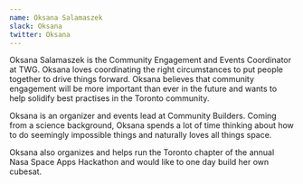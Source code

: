 ```yaml
---
name: Oksana Salamaszek
slack: Oksana
twitter: Oksana
---
```


Oksana Salamaszek is the Community Engagement and Events Coordinator at TWG. Oksana loves coordinating the right circumstances to put people together to drive things forward. Oksana believes that community engagement will be more important than ever in the future and wants to help solidify best practises in the Toronto community.  
  
Oksana is an organizer and events lead at Community Builders. Coming from a science background, Oksana spends a lot of time thinking about how to do seemingly impossible things and naturally loves all things space.  
  
Oksana also organizes and helps run the Toronto chapter of the annual Nasa Space Apps Hackathon and would like to one day build her own cubesat.
